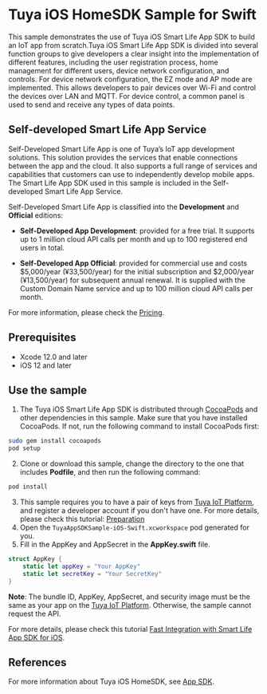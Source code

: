 # Tuya iOS HomeSDK Sample for Swift

This sample demonstrates the use of Tuya iOS Smart Life App SDK to build an IoT app from scratch.Tuya iOS Smart Life App SDK is divided into several function groups to give developers a clear insight into the implementation of different features, including the user registration process, home management for different users, device network configuration, and controls. For device network configuration, the EZ mode and AP mode are implemented. This allows developers to pair devices over Wi-Fi and control the devices over LAN and MQTT. For device control, a common panel is used to send and receive any types of data points.

## Self-developed Smart Life App Service
Self-Developed Smart Life App is one of Tuya’s IoT app development solutions. This solution provides the services that enable connections between the app and the cloud. It also supports a full range of services and capabilities that customers can use to independently develop mobile apps. The Smart Life App SDK used in this sample is included in the Self-developed Smart Life App Service.

Self-Developed Smart Life App is classified into the **Development** and **Official** editions:

- **Self-Developed App Development**: provided for a free trial. It supports up to 1 million cloud API calls per month and up to 100 registered end users in total.

- **Self-Developed App Official**: provided for commercial use and costs $5,000/year (¥33,500/year) for the initial subscription and $2,000/year (¥13,500/year) for subsequent annual renewal. It is supplied with the Custom Domain Name service and up to 100 million cloud API calls per month.

For more information, please check the [Pricing](https://developer.tuya.com/en/docs/app-development/app-sdk-price?id=Kbu0tcr2cbx3o).

## Prerequisites
* Xcode 12.0 and later
* iOS 12 and later

## Use the sample
1. The Tuya iOS Smart Life App SDK is distributed through [CocoaPods](http://cocoapods.org/) and other dependencies in this sample. Make sure that you have installed CocoaPods. If not, run the following command to install CocoaPods first:

```bash
sudo gem install cocoapods
pod setup
```

2. Clone or download this sample, change the directory to the one that includes **Podfile**, and then run the following command:

```bash
pod install
```

3. This sample requires you to have a pair of keys from [Tuya IoT Platform](https://developer.tuya.com/), and register a developer account if you don't have one. For more details, please check this tutorial: [Preparation](https://developer.tuya.com/en/docs/app-development/preparation?id=Ka69nt983bhh5)
4. Open the `TuyaAppSDKSample-iOS-Swift.xcworkspace` pod generated for you.
5. Fill in the AppKey and AppSecret in the **AppKey.swift** file.

```swift
struct AppKey {
    static let appKey = "Your AppKey"
    static let secretKey = "Your SecretKey"
}
```

**Note**: The bundle ID, AppKey, AppSecret, and security image must be the same as your app on the [Tuya IoT Platform](https://iot.tuya.com). Otherwise, the sample cannot request the API.

For more details, please check this tutorial [Fast Integration with Smart Life App SDK for iOS](https://developer.tuya.com/en/docs/app-development/integrate-sdk?id=Ka5d52ewngdoi).

## References
For more information about Tuya iOS HomeSDK, see [App SDK](https://developer.tuya.com/en/docs/app-development).
